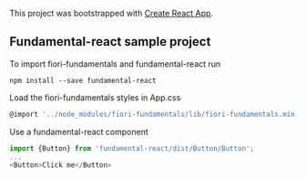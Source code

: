 This project was bootstrapped with [Create React App](https://github.com/facebook/create-react-app).

## Fundamental-react sample project

To import fiori-fundamentals and fundamental-react run

```
npm install --save fundamental-react
```

Load the fiori-fundamentals styles in App.css

```javascript
@import '../node_modules/fiori-fundamentals/lib/fiori-fundamentals.min.css';
```

Use a fundamental-react component

```javascript
import {Button} from 'fundamental-react/dist/Button/Button';
...
<Button>Click me</Button>
```
